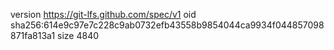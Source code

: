 version https://git-lfs.github.com/spec/v1
oid sha256:614e9c97e7c228c9ab0732efb43558b9854044ca9934f044857098871fa813a1
size 4840

